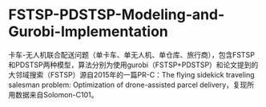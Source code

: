 # FSTSP-PDSTSP-Modeling-and-Gurobi-Implementation
卡车-无人机联合配送问题（单卡车、单无人机、单仓库、旅行商），包含FSTSP和PDSTSP两种模型，算法分别为使用gurobi（FSTSP+PDSTSP）和论文提到的大邻域搜索（FSTSP）源自2015年的一篇PR-C：The flying sidekick traveling salesman problem: Optimization of drone-assisted parcel delivery，复现所用数据来自Solomon-C101。
